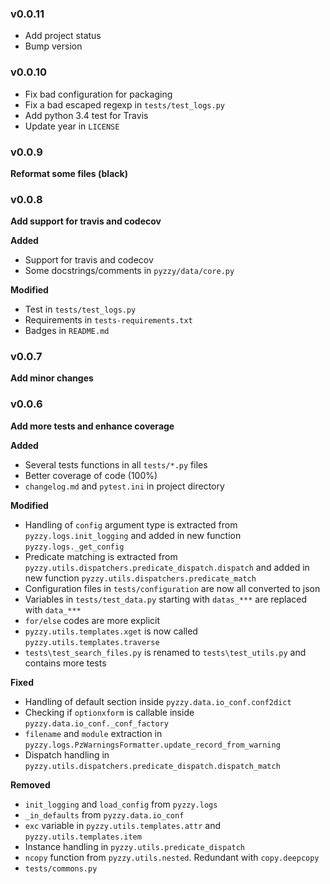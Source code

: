 ### v0.0.11

- Add project status
- Bump version

### v0.0.10

- Fix bad configuration for packaging
- Fix a bad escaped regexp in `tests/test_logs.py`
- Add python 3.4 test for Travis
- Update year in `LICENSE`


### v0.0.9

**Reformat some files (black)**


### v0.0.8

**Add support for travis and codecov**

**Added**
- Support for travis and codecov
- Some docstrings/comments in `pyzzy/data/core.py`

**Modified**
- Test in `tests/test_logs.py`
- Requirements in `tests-requirements.txt`
- Badges in `README.md`


### v0.0.7

**Add minor changes**


### v0.0.6

**Add more tests and enhance coverage**

**Added**
- Several tests functions in all `tests/*.py` files
- Better coverage of code (100%)
- `changelog.md` and `pytest.ini` in project directory

**Modified**
- Handling of `config` argument type is extracted from `pyzzy.logs.init_logging` and added in new function `pyzzy.logs._get_config`
- Predicate matching is extracted from `pyzzy.utils.dispatchers.predicate_dispatch.dispatch` and added in new function `pyzzy.utils.dispatchers.predicate_match`
- Configuration files in `tests/configuration` are now all converted to json
- Variables in `tests/test_data.py` starting with `datas_***` are replaced with `data_***`
- `for/else` codes are more explicit
- `pyzzy.utils.templates.xget` is now called `pyzzy.utils.templates.traverse`
- `tests\test_search_files.py` is renamed to `tests\test_utils.py` and contains more tests

**Fixed**
- Handling of default section inside `pyzzy.data.io_conf.conf2dict`
- Checking if `optionxform` is callable inside `pyzzy.data.io_conf._conf_factory`
- `filename` and `module` extraction in `pyzzy.logs.PzWarningsFormatter.update_record_from_warning`
- Dispatch handling in `pyzzy.utils.dispatchers.predicate_dispatch.dispatch_match`

**Removed**
- `init_logging` and `load_config` from `pyzzy.logs`
- `_in_defaults` from `pyzzy.data.io_conf`
- `exc` variable in `pyzzy.utils.templates.attr` and `pyzzy.utils.templates.item`
- Instance handling in `pyzzy.utils.predicate_dispatch`
- `ncopy` function from `pyzzy.utils.nested`. Redundant with `copy.deepcopy`
- `tests/commons.py`
